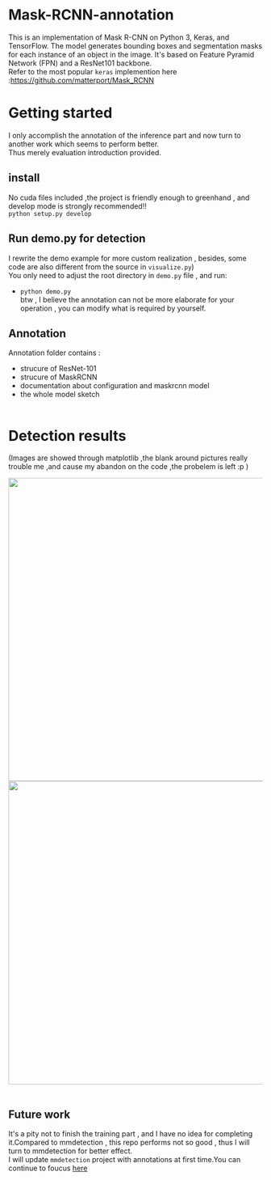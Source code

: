 # Mask-RCNN-annotation
This is an implementation of Mask R-CNN on Python 3, Keras, and TensorFlow. The model generates bounding boxes and segmentation masks for each instance of an object in the image. It's based on Feature Pyramid Network (FPN) and a ResNet101 backbone.<br />
Refer to the most popular `keras` implemention here :https://github.com/matterport/Mask_RCNN
<br>
# Getting started
I only accomplish the annotation of the inference part and now turn to another work which seems to perform better.<br/>
Thus merely evaluation introduction provided.  <br/>
## install<br/>
No cuda files included ,the  project is friendly enough to greenhand , and develop mode is strongly recommended!! <br/>
```python setup.py develop```<br/>

## Run demo.py for detection<br/>
I rewrite the demo example for more custom realization , besides, some code are also different from the source in `visualize.py`)<br/>
You only need to adjust the root directory in `demo.py` file , and run:<br/>
* ```python demo.py```<br/>
btw , I believe the annotation can not be more elaborate for your operation , you can modify what is required by yourself.<br/>
## Annotation
Annotation folder contains :
* strucure of ResNet-101
* strucure of MaskRCNN
* documentation about configuration and maskrcnn model
* the whole model sketch<br><br>


# Detection results
(Images are showed through matplotlib ,the blank around pictures really trouble me ,and cause my abandon on the code ,the probelem is left  :p )
<div align=center><img width="600" height="600" src="https://github.com/ming71/Mask-RCNN-annotation/blob/master/output/0.7848402349160818.jpg"/></div>
<div align=center><img width="600" height="600" src="https://github.com/ming71/Mask-RCNN-annotation/blob/master/output/0.3278841376282916.jpg"/></div><br/>

## Future work
It's a pity not to finish the training part , and I have no idea for completing it.Compared to mmdetection , this repo performs not so good , thus I will turn to mmdetection for better effect.<br>
I will update `mmdetection` project with annotations at first time.You can continue to foucus [here](https://blog.csdn.net/mingqi1996/article/details/88091802)
